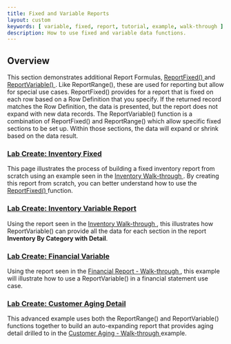 ```yaml
---
title: Fixed and Variable Reports
layout: custom
keywords: [ variable, fixed, report, tutorial, example, walk-through ]
description: How to use fixed and variable data functions.
---
```


##  **Overview**

This section demonstrates additional Report Formulas, [ ReportFixed() ](/wIndex/ReportFixed.html) and [ ReportVariable() ](/wIndex/ReportVariable.html). Like ReportRange(), these are used for reporting but allow for special use cases. ReportFixed() provides for a report that is fixed on each row based on a Row Definition that you specify. If the returned record matches the Row Definition, the data is presented, but the report does not expand with new data records. The ReportVariable() function is a combination of ReportFixed() and ReportRange() which allow specific fixed sections to be set up. Within those sections, the data will expand or shrink based on the data result. 

###  [ Lab Create: Inventory Fixed ](/wGetStarted/L-Create-InventoryFixed.html)

This page illustrates the process of building a fixed inventory report from scratch using an example seen in the  [ Inventory Walk-through ](/wAbout/Inventory-Reports.html). By creating this report from scratch, you can better understand how to use the [ ReportFixed() ](/wIndex/ReportFixed.html) function. 

###  [ Lab Create: Inventory Variable Report ](/wGetStarted/L-Create-InventoryVariable.html)

Using the report seen in the [ Inventory Walk-through ](/wAbout/Inventory-Reports.html), this illustrates how ReportVariable() can provide all the data for each section in the report **Inventory By Category with Detail**. 

###  [ Lab Create: Financial Variable ](/wGetStarted/L-Create-FinancialVariable.html)

Using the report seen in the [ Financial Report - Walk-through ](/wAbout/Financial-Report.html), this example will illustrate how to use a ReportVariable() in a financial statement use case.

###  [ Lab Create: Customer Aging Detail ](/wGetStarted/L-Create-CustomerAgingDetail.html)

This advanced example uses both the ReportRange() and ReportVariable() functions together to build an auto-expanding report that provides aging detail drilled to in the [ Customer Aging - Walk-through ](/wAbout/Customer-Aging.html) example. 
